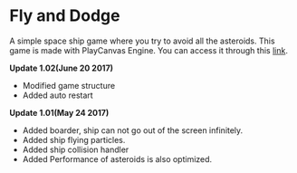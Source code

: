 # Fly and Dodge
A simple space ship game where you try to avoid all the asteroids. This game is made with PlayCanvas Engine. 
You can access it through this [link](https://playcanvas.com/project/481486/overview/fly-and-dodge).

**Update 1.02(June 20 2017)**
- Modified game structure
- Added auto restart


**Update 1.01(May 24 2017)**
- Added boarder, ship can not go out of the screen infinitely.
- Added ship flying particles.
- Added ship collision handler
- Added Performance of asteroids is also optimized.
